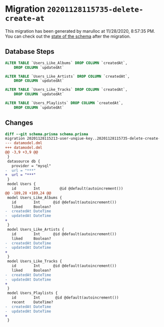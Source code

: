 # Migration `20201128115735-delete-create-at`

This migration has been generated by marulloc at 11/28/2020, 8:57:35 PM.
You can check out the [state of the schema](./schema.prisma) after the migration.

## Database Steps

```sql
ALTER TABLE `Users_Like_Albums` DROP COLUMN `createdAt`,
    DROP COLUMN `updatedAt`

ALTER TABLE `Users_Like_Artists` DROP COLUMN `createdAt`,
    DROP COLUMN `updatedAt`

ALTER TABLE `Users_Like_Tracks` DROP COLUMN `createdAt`,
    DROP COLUMN `updatedAt`

ALTER TABLE `Users_Playlists` DROP COLUMN `createdAt`,
    DROP COLUMN `updatedAt`
```

## Changes

```diff
diff --git schema.prisma schema.prisma
migration 20201128115213-user-unqiue-key..20201128115735-delete-create-at
--- datamodel.dml
+++ datamodel.dml
@@ -3,9 +3,9 @@
 }
 datasource db {
   provider = "mysql"
-  url = "***"
+  url = "***"
 }
 model Users {
   id        Int         @id @default(autoincrement())
@@ -189,28 +189,24 @@
 model Users_Like_Albums {
   id        Int      @id @default(autoincrement())
   liked     Boolean?
-  createdAt DateTime
-  updatedAt DateTime
+
 }
 model Users_Like_Artists {
   id        Int      @id @default(autoincrement())
   liked     Boolean?
-  createdAt DateTime
-  updatedAt DateTime
+
 }
 model Users_Like_Tracks {
   id        Int      @id @default(autoincrement())
   liked     Boolean?
-  createdAt DateTime
-  updatedAt DateTime
+
 }
 model Users_Playlists {
   id        Int       @id @default(autoincrement())
   recent    DateTime?
-  createdAt DateTime
-  updatedAt DateTime
+
 }
```


